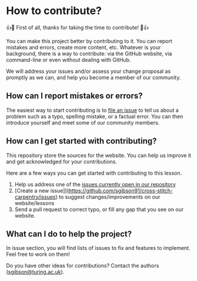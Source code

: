 # How to contribute?

:+1::tada: First of all, thanks for taking the time to contribute! :tada::+1:

You can make this project better by contributing to it. You can report mistakes
and errors, create more content, etc. 
Whatever is your background, there is a way to contribute: via the GitHub website, 
via command-line or even without dealing with GitHub.

We will address your issues and/or assess your change proposal as promptly as we
can, and help you become a member of our community.

## How can I report mistakes or errors?

The easiest way to start contributing is to [file an issue](issues/new) to tell
us about a problem such as a typo, spelling mistake, or a factual error. 
You can then introduce yourself and meet some of our community members.

## How can I get started with contributing?

This repository store the sources for the website.
You can help us improve it and get acknowledged for your contributions.

Here are a few ways you can get started with contributing to this lesson.

1. Help us address one of the [issues currently open in our repository](https://github.com/sgibson91/cross-stitch-carpentry/issues)
2. [Create a new issue]](https://github.com/sgibson91/cross-stitch-carpentry/issues) to suggest changes/improvements on our website/lessons
3. Send a pull request to correct typo, or fill any gap that you see on our website.

## What can I do to help the project?

In issue section, you will find lists of issues to fix and features to implement. Feel free to work on them!

Do you have other ideas for contributions? Contact the authors (sgibson@turing.ac.uk).
